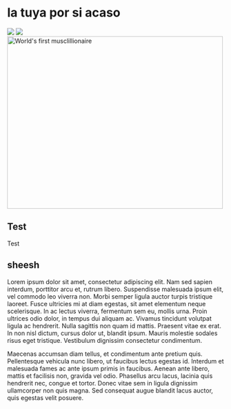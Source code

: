 # la tuya por si acaso
![](https://github.com/TheTreeAnt/Test/blob/main/superidol.gif)
![](https://github.com/TheTreeAnt/Test/blob/main/grease.gif)
        <img src="ImageToGit/public_html/Images/Ernest-Khalimov.jpg" alt="World's first musclillionaire" width="500" height="400">

## Test
Test

## sheesh
Lorem ipsum dolor sit amet, consectetur adipiscing elit. Nam sed sapien interdum, porttitor arcu et, rutrum libero. Suspendisse malesuada ipsum elit, vel commodo leo viverra non. Morbi semper ligula auctor turpis tristique laoreet. Fusce ultricies mi at diam egestas, sit amet elementum neque scelerisque. In ac lectus viverra, fermentum sem eu, mollis urna. Proin ultrices odio dolor, in tempus dui aliquam ac. Vivamus tincidunt volutpat ligula ac hendrerit. Nulla sagittis non quam id mattis. Praesent vitae ex erat. In non nisl dictum, cursus dolor ut, blandit ipsum. Mauris molestie sodales risus eget tristique. Vestibulum dignissim consectetur condimentum.

Maecenas accumsan diam tellus, et condimentum ante pretium quis. Pellentesque vehicula nunc libero, ut faucibus lectus egestas id. Interdum et malesuada fames ac ante ipsum primis in faucibus. Aenean ante libero, mattis et facilisis non, gravida vel odio. Phasellus arcu lacus, lacinia quis hendrerit nec, congue et tortor. Donec vitae sem in ligula dignissim ullamcorper non quis magna. Sed consequat augue blandit lacus auctor, quis egestas velit posuere.